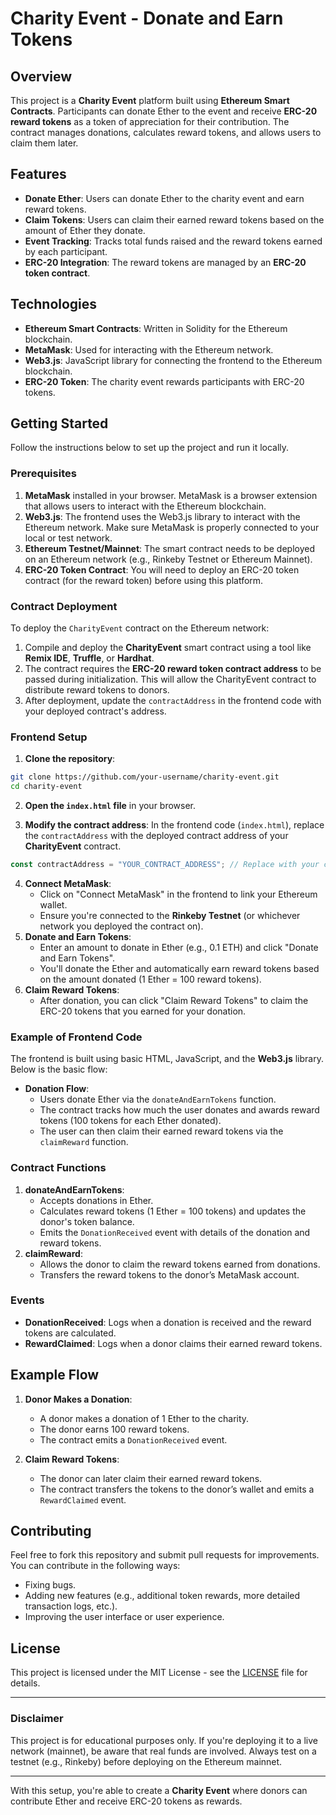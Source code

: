 # Charity Event - Donate and Earn Tokens

## Overview

This project is a **Charity Event** platform built using **Ethereum Smart Contracts**. Participants can donate Ether to the event and receive **ERC-20 reward tokens** as a token of appreciation for their contribution. The contract manages donations, calculates reward tokens, and allows users to claim them later.

## Features

- **Donate Ether**: Users can donate Ether to the charity event and earn reward tokens.
- **Claim Tokens**: Users can claim their earned reward tokens based on the amount of Ether they donate.
- **Event Tracking**: Tracks total funds raised and the reward tokens earned by each participant.
- **ERC-20 Integration**: The reward tokens are managed by an **ERC-20 token contract**.

## Technologies

- **Ethereum Smart Contracts**: Written in Solidity for the Ethereum blockchain.
- **MetaMask**: Used for interacting with the Ethereum network.
- **Web3.js**: JavaScript library for connecting the frontend to the Ethereum blockchain.
- **ERC-20 Token**: The charity event rewards participants with ERC-20 tokens.

## Getting Started

Follow the instructions below to set up the project and run it locally.

### Prerequisites

1. **MetaMask** installed in your browser. MetaMask is a browser extension that allows users to interact with the Ethereum blockchain.
2. **Web3.js**: The frontend uses the Web3.js library to interact with the Ethereum network. Make sure MetaMask is properly connected to your local or test network.
3. **Ethereum Testnet/Mainnet**: The smart contract needs to be deployed on an Ethereum network (e.g., Rinkeby Testnet or Ethereum Mainnet).
4. **ERC-20 Token Contract**: You will need to deploy an ERC-20 token contract (for the reward token) before using this platform.

### Contract Deployment

To deploy the `CharityEvent` contract on the Ethereum network:

1. Compile and deploy the **CharityEvent** smart contract using a tool like **Remix IDE**, **Truffle**, or **Hardhat**.
2. The contract requires the **ERC-20 reward token contract address** to be passed during initialization. This will allow the CharityEvent contract to distribute reward tokens to donors.
3. After deployment, update the `contractAddress` in the frontend code with your deployed contract's address.

### Frontend Setup

1. **Clone the repository**:

```bash
git clone https://github.com/your-username/charity-event.git
cd charity-event
```

2. **Open the `index.html` file** in your browser.

3. **Modify the contract address**:
   In the frontend code (`index.html`), replace the `contractAddress` with the deployed contract address of your **CharityEvent** contract.

```javascript
const contractAddress = "YOUR_CONTRACT_ADDRESS"; // Replace with your contract's deployed address
```

4. **Connect MetaMask**:
   - Click on "Connect MetaMask" in the frontend to link your Ethereum wallet.
   - Ensure you're connected to the **Rinkeby Testnet** (or whichever network you deployed the contract on).
5. **Donate and Earn Tokens**:
   - Enter an amount to donate in Ether (e.g., 0.1 ETH) and click "Donate and Earn Tokens".
   - You'll donate the Ether and automatically earn reward tokens based on the amount donated (1 Ether = 100 reward tokens).
6. **Claim Reward Tokens**:
   - After donation, you can click "Claim Reward Tokens" to claim the ERC-20 tokens that you earned for your donation.

### Example of Frontend Code

The frontend is built using basic HTML, JavaScript, and the **Web3.js** library. Below is the basic flow:

- **Donation Flow**:
  - Users donate Ether via the `donateAndEarnTokens` function.
  - The contract tracks how much the user donates and awards reward tokens (100 tokens for each Ether donated).
  - The user can then claim their earned reward tokens via the `claimReward` function.

### Contract Functions

1. **donateAndEarnTokens**:
   - Accepts donations in Ether.
   - Calculates reward tokens (1 Ether = 100 tokens) and updates the donor's token balance.
   - Emits the `DonationReceived` event with details of the donation and reward tokens.
2. **claimReward**:
   - Allows the donor to claim the reward tokens earned from donations.
   - Transfers the reward tokens to the donor’s MetaMask account.

### Events

- **DonationReceived**: Logs when a donation is received and the reward tokens are calculated.
- **RewardClaimed**: Logs when a donor claims their earned reward tokens.

## Example Flow

1. **Donor Makes a Donation**:

   - A donor makes a donation of 1 Ether to the charity.
   - The donor earns 100 reward tokens.
   - The contract emits a `DonationReceived` event.

2. **Claim Reward Tokens**:
   - The donor can later claim their earned reward tokens.
   - The contract transfers the tokens to the donor’s wallet and emits a `RewardClaimed` event.

## Contributing

Feel free to fork this repository and submit pull requests for improvements. You can contribute in the following ways:

- Fixing bugs.
- Adding new features (e.g., additional token rewards, more detailed transaction logs, etc.).
- Improving the user interface or user experience.

## License

This project is licensed under the MIT License - see the [LICENSE](LICENSE) file for details.

---

### Disclaimer

This project is for educational purposes only. If you're deploying it to a live network (mainnet), be aware that real funds are involved. Always test on a testnet (e.g., Rinkeby) before deploying on the Ethereum mainnet.

---

With this setup, you're able to create a **Charity Event** where donors can contribute Ether and receive ERC-20 tokens as rewards.
